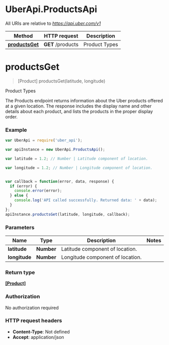 # UberApi.ProductsApi

All URIs are relative to *https://api.uber.com/v1*

Method | HTTP request | Description
------------- | ------------- | -------------
[**productsGet**](ProductsApi.md#productsGet) | **GET** /products | Product Types


<a name="productsGet"></a>
# **productsGet**
> [Product] productsGet(latitude, longitude)

Product Types

The Products endpoint returns information about the Uber products offered at a given location. The response includes the display name and other details about each product, and lists the products in the proper display order.

### Example
```javascript
var UberApi = require('uber_api');

var apiInstance = new UberApi.ProductsApi();

var latitude = 1.2; // Number | Latitude component of location.

var longitude = 1.2; // Number | Longitude component of location.


var callback = function(error, data, response) {
  if (error) {
    console.error(error);
  } else {
    console.log('API called successfully. Returned data: ' + data);
  }
};
apiInstance.productsGet(latitude, longitude, callback);
```

### Parameters

Name | Type | Description  | Notes
------------- | ------------- | ------------- | -------------
 **latitude** | **Number**| Latitude component of location. | 
 **longitude** | **Number**| Longitude component of location. | 

### Return type

[**[Product]**](Product.md)

### Authorization

No authorization required

### HTTP request headers

 - **Content-Type**: Not defined
 - **Accept**: application/json

